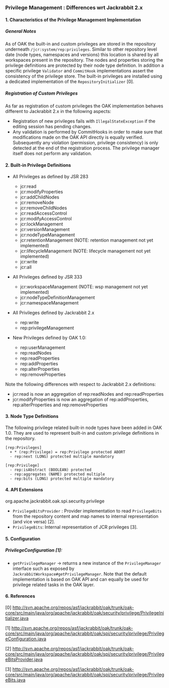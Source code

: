 <!--
   Licensed to the Apache Software Foundation (ASF) under one or more
   contributor license agreements.  See the NOTICE file distributed with
   this work for additional information regarding copyright ownership.
   The ASF licenses this file to You under the Apache License, Version 2.0
   (the "License"); you may not use this file except in compliance with
   the License.  You may obtain a copy of the License at

       http://www.apache.org/licenses/LICENSE-2.0

   Unless required by applicable law or agreed to in writing, software
   distributed under the License is distributed on an "AS IS" BASIS,
   WITHOUT WARRANTIES OR CONDITIONS OF ANY KIND, either express or implied.
   See the License for the specific language governing permissions and
   limitations under the License.
  -->
### Privilege Management : Differences wrt Jackrabbit 2.x

#### 1. Characteristics of the Privilege Management Implementation

##### General Notes
As of OAK the built-in and custom privileges are stored in the repository 
underneath `/jcr:system/rep:privileges`. Similar to other repository level date
(node types, namespaces and versions) this location is shared by all workspaces
present in the repository. The nodes and properties storing the privilege
definitions are protected by their node type definition.  In addition a specific
privilege `Validator` and `CommitHook` implementations assert the consistency of
the privilege store. The built-in privileges are installed using a dedicated
implementation of the `RepositoryInitializer` [0].

##### Registration of Custom Privileges
As far as registration of custom privileges the OAK implementation behaves
different to Jackrabbit 2.x in the following aspects:
- Registration of new privileges fails with `IllegalStateException` if the editing session has pending changes.
- Any validation is performed by CommitHooks in order to make sure that modifications made on the OAK API directly is equally verified. Subsequently any violation (permission, privilege consistency) is only detected at the end of the registration process. The privilege manager itself does not perform any validation.

#### 2. Built-in Privilege Definitions

- All Privileges as defined by JSR 283
    - jcr:read
    - jcr:modifyProperties
    - jcr:addChildNodes
    - jcr:removeNode
    - jcr:removeChildNodes
    - jcr:readAccessControl
    - jcr:modifyAccessControl
    - jcr:lockManagement
    - jcr:versionManagement
    - jcr:nodeTypeManagement
    - jcr:retentionManagement (NOTE: retention management not yet implemented)
    - jcr:lifecycleManagement (NOTE: lifecycle management not yet implemented)
    - jcr:write
    - jcr:all


- All Privileges defined by JSR 333
    - jcr:workspaceManagement (NOTE: wsp management not yet implemented)
    - jcr:nodeTypeDefinitionManagement
    - jcr:namespaceManagement


- All Privileges defined by Jackrabbit 2.x
    - rep:write
    - rep:privilegeManagement


- New Privileges defined by OAK 1.0:
    - rep:userManagement
    - rep:readNodes
    - rep:readProperties
    - rep:addProperties
    - rep:alterProperties
    - rep:removeProperties


Note the following differences with respect to Jackrabbit 2.x definitions:
- jcr:read is now an aggregation of rep:readNodes and rep:readProperties
- jcr:modifyProperties is now an aggregation of rep:addProperties, rep:alterProperties and rep:removeProperties

#### 3. Node Type Definitions

The following privilege related built-in node types have been added in OAK 1.0.
They are used to represent built-in and custom privilege definitions in the repository.

    [rep:Privileges]
      + * (rep:Privilege) = rep:Privilege protected ABORT
      - rep:next (LONG) protected multiple mandatory

    [rep:Privilege]
      - rep:isAbstract (BOOLEAN) protected
      - rep:aggregates (NAME) protected multiple
      - rep:bits (LONG) protected multiple mandatory

#### 4. API Extensions

org.apache.jackrabbit.oak.spi.security.privilege

- `PrivilegeBitsProvider` : Provider implementation to read `PrivilegeBits` from the repository content and map names to internal representation (and vice versa) [2].
- `PrivilegeBits`: Internal representation of JCR privileges [3].

#### 5. Configuration

##### PrivilegeConfiguration [1]:
- `getPrivilegeManager` -> returns a new instance of the `PrivilegeManager`
   interface such as exposed by `JackrabbitWorkspace#getPrivilegeManager`.
   Note that the default implementation is based on OAK API and can equally be
   used for privilege related tasks in the OAK layer.

#### 6. References

[0] http://svn.apache.org/repos/asf/jackrabbit/oak/trunk/oak-core/src/main/java/org/apache/jackrabbit/oak/security/privilege/PrivilegeInitializer.java

[1] http://svn.apache.org/repos/asf/jackrabbit/oak/trunk/oak-core/src/main/java/org/apache/jackrabbit/oak/spi/security/privilege/PrivilegeConfiguration.java

[2] http://svn.apache.org/repos/asf/jackrabbit/oak/trunk/oak-core/src/main/java/org/apache/jackrabbit/oak/spi/security/privilege/PrivilegeBitsProvider.java

[3] http://svn.apache.org/repos/asf/jackrabbit/oak/trunk/oak-core/src/main/java/org/apache/jackrabbit/oak/spi/security/privilege/PrivilegeBits.java